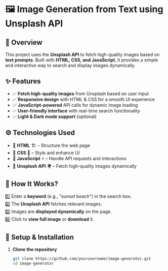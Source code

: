 # 🖼️ Image Generation from Text using Unsplash API  

## 📌 Overview  
This project uses the **Unsplash API** to fetch high-quality images based on **text prompts**. Built with **HTML, CSS, and JavaScript**, it provides a simple and interactive way to search and display images dynamically.  

## ✨ Features  
- ✅ **Fetch high-quality images** from Unsplash based on user input  
- ✅ **Responsive design** with HTML & CSS for a smooth UI experience  
- ✅ **JavaScript-powered** API calls for dynamic image loading  
- ✅ **User-friendly interface** with real-time search functionality  
- ✅ **Light & Dark mode support** (optional)  

## ⚙️ Technologies Used  
- 🔹 **HTML** 🏗️ – Structure the web page  
- 🔹 **CSS** 🎨 – Style and enhance UI  
- 🔹 **JavaScript** ⚡ – Handle API requests and interactions  
- 🔹 **Unsplash API** 🌍 – Fetch high-quality images dynamically  

## 📖 How It Works?  
1️⃣ Enter a **keyword** (e.g., *"sunset beach"*) in the search box.  
2️⃣ The **Unsplash API** fetches relevant images.  
3️⃣ Images are **displayed dynamically** on the page.  
4️⃣ Click to **view full image** or **download** it.  

## 🚀 Setup & Installation  
1. **Clone the repository**  
   ```bash
   git clone https://github.com/yourusername/image-generator.git
   cd image-generator
